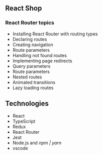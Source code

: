 ## React Shop

### React Router topics

- Installing React Router with routing types
- Declaring routes
- Creating navigation
- Route parameters
- Handling not found routes
- Implementing page redirects
- Query parameters
- Route parameters
- Nested routes
- Animated transitions
- Lazy loading routes

## Technologies

- React
- TypeScript
- Redux
- React Router
- Jest
- Node.js and _npm | yarn_
- vscode
